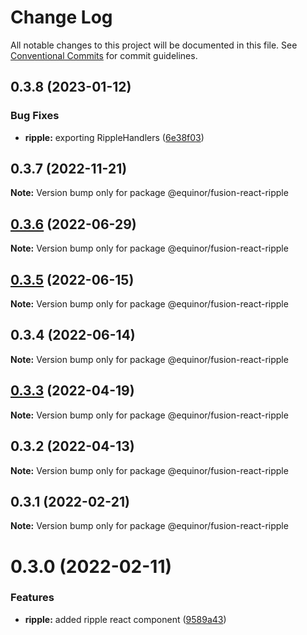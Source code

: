 # Change Log

All notable changes to this project will be documented in this file.
See [Conventional Commits](https://conventionalcommits.org) for commit guidelines.

## 0.3.8 (2023-01-12)


### Bug Fixes

* **ripple:** exporting RippleHandlers ([6e38f03](https://github.com/equinor/fusion-react-components/commit/6e38f036f78d567cdac74190b639409e1c0cbef7))





## 0.3.7 (2022-11-21)

**Note:** Version bump only for package @equinor/fusion-react-ripple





## [0.3.6](https://github.com/equinor/fusion-react-components/compare/@equinor/fusion-react-ripple@0.3.5...@equinor/fusion-react-ripple@0.3.6) (2022-06-29)

**Note:** Version bump only for package @equinor/fusion-react-ripple





## [0.3.5](https://github.com/equinor/fusion-react-components/compare/@equinor/fusion-react-ripple@0.3.4...@equinor/fusion-react-ripple@0.3.5) (2022-06-15)

**Note:** Version bump only for package @equinor/fusion-react-ripple





## 0.3.4 (2022-06-14)

**Note:** Version bump only for package @equinor/fusion-react-ripple





## [0.3.3](https://github.com/equinor/fusion-react-components/compare/@equinor/fusion-react-ripple@0.3.2...@equinor/fusion-react-ripple@0.3.3) (2022-04-19)

**Note:** Version bump only for package @equinor/fusion-react-ripple





## 0.3.2 (2022-04-13)

**Note:** Version bump only for package @equinor/fusion-react-ripple





## 0.3.1 (2022-02-21)

**Note:** Version bump only for package @equinor/fusion-react-ripple





# 0.3.0 (2022-02-11)


### Features

* **ripple:** added ripple react component ([9589a43](https://github.com/equinor/fusion-react-components/commit/9589a43be4c5d2ddc0467f3079d6f40f53aa95e6))
